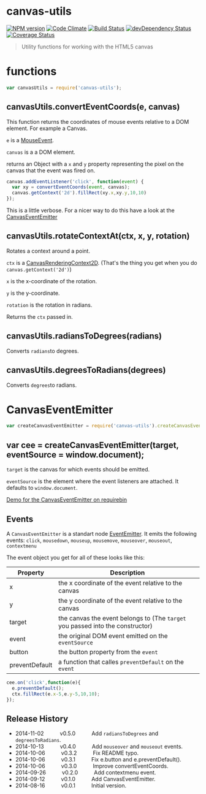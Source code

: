 # canvas-utils
[![NPM version](https://badge.fury.io/js/canvas-utils.svg)](http://badge.fury.io/js/canvas-utils)
[![Code Climate](https://codeclimate.com/github/tillarnold/canvas-utils/badges/gpa.svg)](https://codeclimate.com/github/tillarnold/canvas-utils)
[![Build Status](https://travis-ci.org/tillarnold/canvas-utils.svg?branch=master)](https://travis-ci.org/tillarnold/canvas-utils)
[![devDependency Status](https://david-dm.org/tillarnold/canvas-utils/dev-status.svg)](https://david-dm.org/tillarnold/canvas-utils#info=devDependencies)
[![Coverage Status](https://coveralls.io/repos/tillarnold/canvas-utils/badge.svg?branch=master)](https://coveralls.io/r/tillarnold/canvas-utils?branch=master)


> Utility functions for working with the HTML5 canvas

# functions

```js
var canvasUtils = require('canvas-utils');
```
## canvasUtils.convertEventCoords(e, canvas)

This function returns the coordinates of mouse events relative to a
DOM element. For example a Canvas.

`e` is a [MouseEvent](https://developer.mozilla.org/en-US/docs/Web/API/MouseEvent).

`canvas` is a a DOM element.

returns an Object with a `x` and `y` property representing the
pixel on the canvas that the event was fired on.

```js
canvas.addEventListener('click', function(event) {
  var xy = convertEventCoords(event, canvas);
  canvas.getContext('2d').fillRect(xy.x,xy.y,10,10)
});
```

This is a little verbose. For a nicer way to do this have a look at the [CanvasEventEmitter](#canvaseventemitter)

## canvasUtils.rotateContextAt(ctx, x, y, rotation)
Rotates a context around a point.

`ctx` is a [CanvasRenderingContext2D](https://developer.mozilla.org/docs/Web/API/CanvasRenderingContext2D).
(That's the thing you get when you do `canvas.getContext('2d')`)

`x` is the x-coordinate of the rotation.

`y` is the y-coordinate.

`rotation` is the rotation in radians.

Returns the `ctx` passed in.
## canvasUtils.radiansToDegrees(radians)
Converts `radians`to degrees.

## canvasUtils.degreesToRadians(degrees)
Converts `degrees`to radians.


# CanvasEventEmitter

```js
var createCanvasEventEmitter = require('canvas-utils').createCanvasEventEmitter;
```

## var cee = createCanvasEventEmitter(target, eventSource = window.document);

`target` is the canvas for which events should be emitted.

`eventSource` is the element where the event listeners are attached. It defaults to `window.document`.

[Demo for the CanvasEventEmitter on requirebin](http://requirebin.com/?gist=48c497080c0d4f1dea9a)

## Events

A `CanvasEventEmitter` is a standart node [EventEmitter](nodejs.org/api/events.html#events_class_events_eventemitter).
It emits the following events: `click`, `mousedown`, `mouseup`, `mousemove`, `mouseover`, `mouseout`, `contextmenu`

The event object you get for all of these looks like this:

| Property       | Description |
|----------------|-------------------------------------------------------|
| x              | the x coordinate of the event relative to the canvas |
| y              | the y coordinate of the event relative to the canvas |
| target         | the canvas the event belongs to (The `target` you passed into the constructor) |
| event          | the original DOM event emitted on the `eventSource` |
| button         | the button property from the `event` |
| preventDefault | a function that calles `preventDefault` on the `event` |


```js
cee.on('click',function(e){
  e.preventDefault();
  ctx.fillRect(e.x-5,e.y-5,10,10);
});
```

## Release History
* 2014-11-02   v0.5.0   Add `radiansToDegrees` and `degreesToRadians`.
* 2014-10-13   v0.4.0   Add `mouseover` and `mouseout` events.
* 2014-10-06   v0.3.2   Fix README typo.
* 2014-10-06   v0.3.1   Fix e.button and e.preventDefault().
* 2014-10-06   v0.3.0   Improve convertEventCoords.
* 2014-09-26   v0.2.0   Add contextmenu event.
* 2014-09-12   v0.1.0   Add CanvasEventEmitter.
* 2014-08-16   v0.0.1   Initial version.
